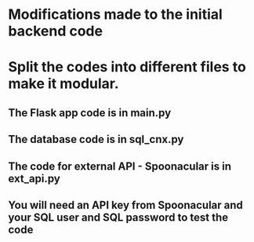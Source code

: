 # Modifications made to the initial backend code
# Split the codes into different files to make it modular. 
## The Flask app code is in main.py
## The database code is in sql_cnx.py
## The code for external API - Spoonacular is in ext_api.py
## You will need an API key from Spoonacular and your SQL user and SQL password to test the code
